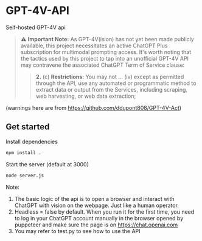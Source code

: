 # GPT-4V-API
Self-hosted GPT-4V api

> ⚠️ **Important Note:** As GPT-4V(ision) has not yet been made publicly available, this project necessitates an active ChatGPT Plus subscription for multimodal prompting access. It's worth noting that the tactics used by this project to tap into an unofficial GPT-4V API may contravene the associated ChatGPT Term of Service clause:
>> **2.** (c) **Restrictions:**  You may not ... (iv) except as permitted through the API, use any automated or programmatic method to extract data or output from the Services, including scraping, web harvesting, or web data extraction;

(warnings here are from https://github.com/ddupont808/GPT-4V-Act)

## Get started
Install dependencies
```bash
npm install .
```
Start the server (default at 3000)
```bash
node server.js
```

Note:
1. The basic logic of the api is to open a browser and interact with ChatGPT with vision on the webpage. Just like a human operator.
2. Headless = false by default. When you run it for the first time, you need to log in your ChatGPT account manually in the browser opened by puppeteer and make sure the page is on https://chat.openai.com
3. You may refer to test.py to see how to use the API